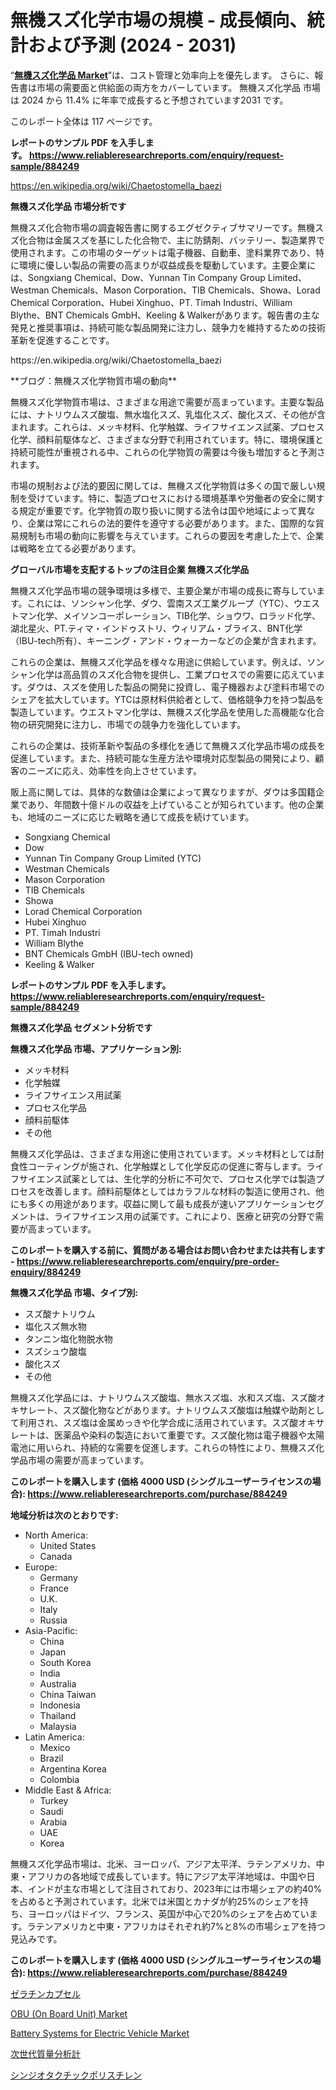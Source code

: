 <p><h1>無機スズ化学市場の規模 - 成長傾向、統計および予測 (2024 - 2031)</h1></p><p>&ldquo;<strong><a href="https://www.reliableresearchreports.com/inorganic-tin-chemicals-r884249">無機スズ化学品 Market</a></strong>&rdquo;は、コスト管理と効率向上を優先します。 さらに、報告書は市場の需要面と供給面の両方をカバーしています。 無機スズ化学品 市場は 2024 から 11.4% に年率で成長すると予想されています2031 です。</p>
<p>このレポート全体は 117 ページです。</p>
<p><strong>レポートのサンプル PDF を入手します。&nbsp;<a href="https://www.reliableresearchreports.com/enquiry/request-sample/884249">https://www.reliableresearchreports.com/enquiry/request-sample/884249</a></strong></p>
<p><a href="https://en.wikipedia.org/wiki/Chaetostomella_baezi">https://en.wikipedia.org/wiki/Chaetostomella_baezi</a></p>
<p><strong>無機スズ化学品 市場分析です</strong></p>
<p><p>無機スズ化合物市場の調査報告書に関するエグゼクティブサマリーです。無機スズ化合物は金属スズを基にした化合物で、主に防錆剤、バッテリー、製造業界で使用されます。この市場のターゲットは電子機器、自動車、塗料業界であり、特に環境に優しい製品の需要の高まりが収益成長を駆動しています。主要企業には、Songxiang Chemical、Dow、Yunnan Tin Company Group Limited、Westman Chemicals、Mason Corporation、TIB Chemicals、Showa、Lorad Chemical Corporation、Hubei Xinghuo、PT. Timah Industri、William Blythe、BNT Chemicals GmbH、Keeling & Walkerがあります。報告書の主な発見と推奨事項は、持続可能な製品開発に注力し、競争力を維持するための技術革新を促進することです。</p></p>
<p>https://en.wikipedia.org/wiki/Chaetostomella_baezi</p>
<p><p>**ブログ：無機スズ化学物質市場の動向**</p><p>無機スズ化学物質市場は、さまざまな用途で需要が高まっています。主要な製品には、ナトリウムスズ酸塩、無水塩化スズ、乳塩化スズ、酸化スズ、その他が含まれます。これらは、メッキ材料、化学触媒、ライフサイエンス試薬、プロセス化学、顔料前駆体など、さまざまな分野で利用されています。特に、環境保護と持続可能性が重視される中、これらの化学物質の需要は今後も増加すると予測されます。</p><p>市場の規制および法的要因に関しては、無機スズ化学物質は多くの国で厳しい規制を受けています。特に、製造プロセスにおける環境基準や労働者の安全に関する規定が重要です。化学物質の取り扱いに関する法令は国や地域によって異なり、企業は常にこれらの法的要件を遵守する必要があります。また、国際的な貿易規制も市場の動向に影響を与えています。これらの要因を考慮した上で、企業は戦略を立てる必要があります。</p></p>
<p><strong>グローバル市場を支配するトップの注目企業 無機スズ化学品</strong></p>
<p><p>無機スズ化学品市場の競争環境は多様で、主要企業が市場の成長に寄与しています。これには、ソンシャン化学、ダウ、雲南スズ工業グループ（YTC）、ウエストマン化学、メイソンコーポレーション、TIB化学、ショウワ、ロラッド化学、湖北星火、PT.ティマ・インドゥストリ、ウィリアム・ブライス、BNT化学（IBU-tech所有）、キーニング・アンド・ウォーカーなどの企業が含まれます。</p><p>これらの企業は、無機スズ化学品を様々な用途に供給しています。例えば、ソンシャン化学は高品質のスズ化合物を提供し、工業プロセスでの需要に応えています。ダウは、スズを使用した製品の開発に投資し、電子機器および塗料市場でのシェアを拡大しています。YTCは原材料供給者として、価格競争力を持つ製品を製造しています。ウエストマン化学は、無機スズ化学品を使用した高機能な化合物の研究開発に注力し、市場での競争力を強化しています。</p><p>これらの企業は、技術革新や製品の多様化を通じて無機スズ化学品市場の成長を促進しています。また、持続可能な生産方法や環境対応型製品の開発により、顧客のニーズに応え、効率性を向上させています。</p><p>販上高に関しては、具体的な数値は企業によって異なりますが、ダウは多国籍企業であり、年間数十億ドルの収益を上げていることが知られています。他の企業も、地域のニーズに応じた戦略を通じて成長を続けています。</p></p>
<p><ul><li>Songxiang Chemical</li><li>Dow</li><li>Yunnan Tin Company Group Limited (YTC)</li><li>Westman Chemicals</li><li>Mason Corporation</li><li>TIB Chemicals</li><li>Showa</li><li>Lorad Chemical Corporation</li><li>Hubei Xinghuo</li><li>PT. Timah Industri</li><li>William Blythe</li><li>BNT Chemicals GmbH (IBU-tech owned)</li><li>Keeling & Walker</li></ul></p>
<p><strong>レポートのサンプル PDF を入手します。 <a href="https://www.reliableresearchreports.com/enquiry/request-sample/884249">https://www.reliableresearchreports.com/enquiry/request-sample/884249</a></strong></p>
<p><strong>無機スズ化学品 セグメント分析です</strong></p>
<p><strong>無機スズ化学品 市場、アプリケーション別:</strong></p>
<p><ul><li>メッキ材料</li><li>化学触媒</li><li>ライフサイエンス用試薬</li><li>プロセス化学品</li><li>顔料前駆体</li><li>その他</li></ul></p>
<p><p>無機スズ化学品は、さまざまな用途に使用されています。メッキ材料としては耐食性コーティングが施され、化学触媒として化学反応の促進に寄与します。ライフサイエンス試薬としては、生化学的分析に不可欠で、プロセス化学では製造プロセスを改善します。顔料前駆体としてはカラフルな材料の製造に使用され、他にも多くの用途があります。収益に関して最も成長が速いアプリケーションセグメントは、ライフサイエンス用の試薬です。これにより、医療と研究の分野で需要が高まっています。</p></p>
<p><strong>このレポートを購入する前に、質問がある場合はお問い合わせまたは共有します - <a href="https://www.reliableresearchreports.com/enquiry/pre-order-enquiry/884249">https://www.reliableresearchreports.com/enquiry/pre-order-enquiry/884249</a></strong></p>
<p><strong>無機スズ化学品 市場、タイプ別:</strong></p>
<p><ul><li>スズ酸ナトリウム</li><li>塩化スズ無水物</li><li>タンニン塩化物脱水物</li><li>スズシュウ酸塩</li><li>酸化スズ</li><li>その他</li></ul></p>
<p><p>無機スズ化学品には、ナトリウムスズ酸塩、無水スズ塩、水和スズ塩、スズ酸オキサレート、スズ酸化物などがあります。ナトリウムスズ酸塩は触媒や助剤として利用され、スズ塩は金属めっきや化学合成に活用されています。スズ酸オキサレートは、医薬品や染料の製造において重要です。スズ酸化物は電子機器や太陽電池に用いられ、持続的な需要を促進します。これらの特性により、無機スズ化学品市場の需要が高まっています。</p></p>
<p><strong>このレポートを購入します (価格 4000 USD (シングルユーザーライセンスの場合): <a href="https://www.reliableresearchreports.com/purchase/884249">https://www.reliableresearchreports.com/purchase/884249</a></strong></p>
<p><strong>地域分析は次のとおりです:</strong></p>
<p><ul>
    <li>
        North America:
        <ul>
            <li>United States</li>
            <li>Canada</li>
        </ul>
    </li>
    <li>
        Europe:
        <ul>
            <li>Germany</li>
            <li>France</li>
            <li>U.K.</li>
            <li>Italy</li>
            <li>Russia</li>
        </ul>
    </li>
    <li>
        Asia-Pacific:
        <ul>
            <li>China</li>
            <li>Japan</li>
            <li>South Korea</li>
            <li>India</li>
            <li>Australia</li>
            <li>China Taiwan</li>
            <li>Indonesia</li>
            <li>Thailand</li>
            <li>Malaysia</li>
        </ul>
    </li>
    <li>
        Latin America:
        <ul>
            <li>Mexico</li>
            <li>Brazil</li>
            <li>Argentina Korea</li>
            <li>Colombia</li>
        </ul>
    </li>
    <li>
        Middle East & Africa:
        <ul>
            <li>Turkey</li>
            <li>Saudi</li>
            <li>Arabia</li>
            <li>UAE</li>
            <li>Korea</li>
        </ul>
    </li>
    </ul></p>
<p><p>無機スズ化学品市場は、北米、ヨーロッパ、アジア太平洋、ラテンアメリカ、中東・アフリカの各地域で成長しています。特にアジア太平洋地域は、中国や日本、インドが主な市場として注目されており、2023年には市場シェアの約40%を占めると予測されています。北米では米国とカナダが約25%のシェアを持ち、ヨーロッパはドイツ、フランス、英国が中心で20%のシェアを占めています。ラテンアメリカと中東・アフリカはそれぞれ約7%と8%の市場シェアを持つ見込みです。</p></p>
<p><strong>このレポートを購入します (価格 4000 USD (シングルユーザーライセンスの場合): <a href="https://www.reliableresearchreports.com/purchase/884249">https://www.reliableresearchreports.com/purchase/884249</a></strong></p>
<p><p><a href="https://medium.com/@rudysimonis2023/%E3%82%BC%E3%83%A9%E3%83%81%E3%83%B3%E3%82%AB%E3%83%97%E3%82%BB%E3%83%AB%E5%B8%82%E5%A0%B4%E8%A6%8F%E6%A8%A1%E3%81%A8%E3%82%B7%E3%82%A7%E3%82%A2%E3%81%AE%E5%88%86%E6%9E%90-%E6%88%90%E9%95%B7%E3%83%88%E3%83%AC%E3%83%B3%E3%83%89%E3%81%A8%E4%BA%88%E6%B8%AC2024%E5%B9%B4-2031%E5%B9%B4-833a25076a66">ゼラチンカプセル</a></p><p><a href="https://github.com/prosalinda88/Market-Research-Report-List-6/blob/main/obu-on-board-unit-market.md">OBU (On Board Unit) Market</a></p><p><a href="https://medium.com/@dereodrews76856/battery-systems-for-electric-vehicle-market-market-segmentation-geographical-regions-and-market-b30a0bd665e7">Battery Systems for Electric Vehicle Market</a></p><p><a href="https://github.com/lababdou/Market-Research-Report-List-5/blob/main/165071487430.md">次世代質量分析計</a></p><p><a href="https://medium.com/@dm15982023/%E3%82%B0%E3%83%AD%E3%83%BC%E3%83%90%E3%83%AB%E3%82%B7%E3%83%B3%E3%82%B8%E3%82%AA%E3%82%BF%E3%82%AF%E3%83%81%E3%83%83%E3%82%AF%E3%83%9D%E3%83%AA%E3%82%B9%E3%83%81%E3%83%AC%E3%83%B3%E5%B8%82%E5%A0%B4-%E5%B8%82%E5%A0%B4%E3%82%B7%E3%82%A7%E3%82%A2-%E5%B8%82%E5%A0%B4%E5%8B%95%E5%90%91-%E5%B0%86%E6%9D%A5%E3%81%AE%E6%88%90%E9%95%B7%E3%82%92%E6%8E%A2%E3%82%8B-455c4278aceb">シンジオタクチックポリスチレン</a></p></p>